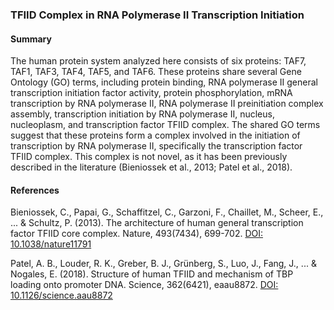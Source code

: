 ### TFIID Complex in RNA Polymerase II Transcription Initiation

#### Summary

The human protein system analyzed here consists of six proteins: TAF7, TAF1, TAF3, TAF4, TAF5, and TAF6. These proteins share several Gene Ontology (GO) terms, including protein binding, RNA polymerase II general transcription initiation factor activity, protein phosphorylation, mRNA transcription by RNA polymerase II, RNA polymerase II preinitiation complex assembly, transcription initiation by RNA polymerase II, nucleus, nucleoplasm, and transcription factor TFIID complex. The shared GO terms suggest that these proteins form a complex involved in the initiation of transcription by RNA polymerase II, specifically the transcription factor TFIID complex. This complex is not novel, as it has been previously described in the literature (Bieniossek et al., 2013; Patel et al., 2018).

#### References

Bieniossek, C., Papai, G., Schaffitzel, C., Garzoni, F., Chaillet, M., Scheer, E., ... & Schultz, P. (2013). The architecture of human general transcription factor TFIID core complex. Nature, 493(7434), 699-702. [DOI: 10.1038/nature11791](https://doi.org/10.1038/nature11791)

Patel, A. B., Louder, R. K., Greber, B. J., Grünberg, S., Luo, J., Fang, J., ... & Nogales, E. (2018). Structure of human TFIID and mechanism of TBP loading onto promoter DNA. Science, 362(6421), eaau8872. [DOI: 10.1126/science.aau8872](https://doi.org/10.1126/science.aau8872)